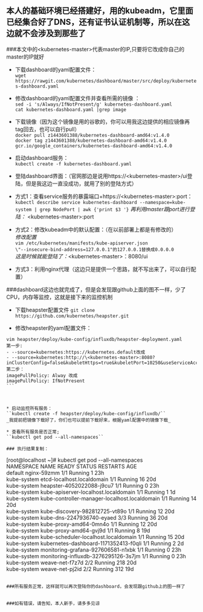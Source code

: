 ## 本人的基础环境已经搭建好，用的kubeadm，它里面已经集合好了DNS，还有证书认证机制等，所以在这边就不会涉及到那些了
###本文中的\<kubernetes-master>代表master的IP,只要将它改成你自己的master的IP就好


* 下载dashboard的yaml配置文件：     
``wget https://rawgit.com/kubernetes/dashboard/master/src/deploy/kubernetes-dashboard.yaml``

* 修改dashboard的yaml配置文件并查看所需的镜像 ：    
``sed -i 's/Always/IfNotPresent/g' kubernetes-dashboard.yaml``      
``cat kubernetes-dashboard.yaml |grep image``

* 下载镜像（因为这个镜像是用的谷歌的，你可以用我这边提供的相应镜像再tag回去，也可以自行pull）   
``docker pull z1443601388/kubernetes-dashboard-amd64:v1.4.0``   
``docker tag z1443601388/kubernetes-dashboard-amd64:v1.4.0 gcr.io/google_containers/kubernetes-dashboard-amd64:v1.4.0``   

* 启动dashboard服务：    
``kubectl create -f kubernetes-dashboard.yaml``

* 登陆dashboard界面：（官网那边是说用https://\<kubernetes-master>/ui登陆，但是我这边一直没成功，就用了别的登陆方式）

* 方式1：查看service服务的暴露端口+https://\<kubernetes-master>:port：  
``kubectl describe service kubernetes-dashboard --namespace=kube-system | grep NodePort | awk {'print $3 '}`` 
_再利用master跟port进行登陆：_  \<kubernetes-master>:port 


* 方式2：修改kubeadm中的默认配置：（在以前部署上都是有修改的）  
_修改配置_   
``vim /etc/kubernetes/manifests/kube-apiserver.json``   
``\"--insecure-bind-address=127.0.0.1"的127.0.0.1替换成0.0.0.0``   
_这是时候就能登陆了：_\<kubernetes-master>：8080/ui  

* 方式3：利用nginx代理（这边只是提供一个思路，就不写出来了，可以自行配置）

###dashboard这边也就完成了，但是会发现跟github上面的图不一样，少了CPU，内存等监控，这就是接下来的监控机制   

* 下载heapster配置文件
``git clone https://github.com/kubernetes/heapster.git``

* 修改heapster的yaml配置文件：
```   
vim heapster/deploy/kube-config/influxdb/heapster-deployment.yaml 
第一步:
- --source=kubernetes:https://kubernetes.default改成
- --source=kubernetes:http://\<kubernetes-master>:8080?inClusterConfig=false&kubeletHttps=true&kubeletPort=10250&useServiceAccount=true&auth=
第二步：
imagePullPolicy: Alway 改成
imagePullPolicy: IfNotPresent
```    



* 启动监控所有服务：
``kubectl create -f heapster/deploy/kube-config/influxdb/``   
_我提前把镜像下载好了，你们也可以提前下载好来，根据yaml配置中的镜像下载_

* 查看所有服务是否正常;
``kubectl get pod --all-namespaces``

### 执行结果复制：   
```  
[root@localhost ~]# kubectl get pod --all-namespaces  
NAMESPACE     NAME                                            READY     STATUS    RESTARTS   AGE  
default       nginx-59zmm                                     1/1       Running   1          23h  
kube-system   etcd-localhost.localdomain                      1/1       Running   16         20d  
kube-system   heapster-4052022088-j9cu7                       1/1       Running   0          23h  
kube-system   kube-apiserver-localhost.localdomain            1/1       Running   1          1d   
kube-system   kube-controller-manager-localhost.localdomain   1/1       Running   14         20d  
kube-system   kube-discovery-982812725-vt89o                  1/1       Running   12         20d  
kube-system   kube-dns-2247936740-eyaed                       3/3       Running   36         20d  
kube-system   kube-proxy-amd64-0mn4o                          1/1       Running   12         20d  
kube-system   kube-proxy-amd64-gvj9d                          1/1       Running   8          19d  
kube-system   kube-scheduler-localhost.localdomain            1/1       Running   15         20d    
kube-system   kubernetes-dashboard-1171352413-f0qli           1/1       Running   2          2d   
kube-system   monitoring-grafana-927606581-n1xbk              1/1       Running   0          23h    
kube-system   monitoring-influxdb-3276295126-3s7jm            1/1       Running   0          23h    
kube-system   weave-net-f7z7d                                 2/2       Running   218        20d    
kube-system   weave-net-pj2id                                 2/2       Running   312        19d    
```       

###所有服务正常，这样就可以再次登陆你的dashboard，会发现跟github上的图一样了


###如有错误，请告知，本人新手，请多多见谅










